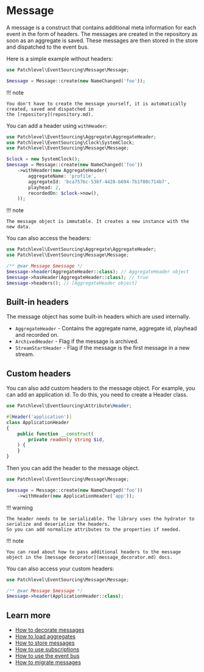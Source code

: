 # Message

A message is a construct that contains additional meta information for each event in the form of headers.
The messages are created in the repository as soon as an aggregate is saved.
These messages are then stored in the store and dispatched to the event bus.

Here is a simple example without headers:

```php
use Patchlevel\EventSourcing\Message\Message;

$message = Message::create(new NameChanged('foo'));
```
!!! note

    You don't have to create the message yourself, it is automatically created, saved and dispatched in
    the [repository](repository.md).
    
You can add a header using `withHeader`:

```php
use Patchlevel\EventSourcing\Aggregate\AggregateHeader;
use Patchlevel\EventSourcing\Clock\SystemClock;
use Patchlevel\EventSourcing\Message\Message;

$clock = new SystemClock();
$message = Message::create(new NameChanged('foo'))
    ->withHeader(new AggregateHeader(
        aggregateName: 'profile',
        aggregateId: 'bca7576c-536f-4428-b694-7b1f00c714b7',
        playhead: 2,
        recordedOn: $clock->now(),
    ));
```
!!! note

    The message object is immutable. It creates a new instance with the new data.
    
You can also access the headers:

```php
use Patchlevel\EventSourcing\Aggregate\AggregateHeader;
use Patchlevel\EventSourcing\Message\Message;

/** @var Message $message */
$message->header(AggregateHeader::class); // AggregateHeader object
$message->hasHeader(AggregateHeader::class); // true
$message->headers(); // [AggregateHeader object]
```
## Built-in headers

The message object has some built-in headers which are used internally.

* `AggregateHeader` - Contains the aggregate name, aggregate id, playhead and recorded on.
* `ArchivedHeader` - Flag if the message is archived.
* `StreamStartHeader` - Flag if the message is the first message in a new stream.

## Custom headers

You can also add custom headers to the message object. For example, you can add an application id.
To do this, you need to create a Header class.

```php
use Patchlevel\EventSourcing\Attribute\Header;

#[Header('application')]
class ApplicationHeader
{
    public function __construct(
        private readonly string $id,
    ) {
    }
}
```
Then you can add the header to the message object.

```php
use Patchlevel\EventSourcing\Message\Message;

$message = Message::create(new NameChanged('foo'))
    ->withHeader(new ApplicationHeader('app'));
```
!!! warning

    The header needs to be serializable. The library uses the hydrator to serialize and deserialize the headers.
    So you can add normalize attributes to the properties if needed.
    
!!! note

    You can read about how to pass additional headers to the message object in the [message decorator](message_decorator.md) docs.
    
You can also access your custom headers:

```php
use Patchlevel\EventSourcing\Message\Message;

/** @var Message $message */
$message->header(ApplicationHeader::class);
```

## Learn more

* [How to decorate messages](message_decorator.md)
* [How to load aggregates](repository.md)
* [How to store messages](store.md)
* [How to use subscriptions](subscription.md)
* [How to use the event bus](event_bus.md)
* [How to migrate messages](pipeline.md)
